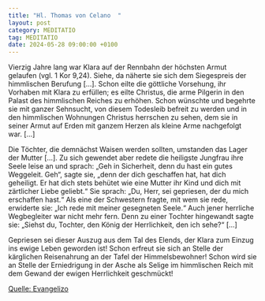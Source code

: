 ```yaml
---
title: "Hl. Thomas von Celano  "
layout: post
category: MEDITATIO
tag: MEDITATIO
date: 2024-05-28 09:00:00 +0100
---
```

Vierzig Jahre lang war Klara auf der Rennbahn der höchsten Armut gelaufen (vgl. 1 Kor 9,24). Siehe, da näherte sie sich dem Siegespreis der himmlischen Berufung […]. Schon eilte die göttliche Vorsehung, ihr Vorhaben mit Klara zu erfüllen; es eilte Christus, die arme Pilgerin in den Palast des himmlischen Reiches zu erhöhen.<!--more--> Schon wünschte und begehrte sie mit ganzer Sehnsucht, von diesem Todesleib befreit zu werden und in den himmlischen Wohnungen Christus herrschen zu sehen, dem sie in seiner Armut auf Erden mit ganzem Herzen als kleine Arme nachgefolgt war. […]
 
Die Töchter, die demnächst Waisen werden sollten, umstanden das Lager der Mutter […]. Zu sich gewendet aber redete die heiligste Jungfrau ihre Seele leise an und sprach: „Geh in Sicherheit, denn du hast ein gutes Weggeleit. Geh“, sagte sie, „denn der dich geschaffen hat, hat dich geheiligt. Er hat dich stets behütet wie eine Mutter ihr Kind und dich mit zärtlicher Liebe geliebt.“ Sie sprach: „Du, Herr, sei gepriesen, der du mich erschaffen hast.“ Als eine der Schwestern fragte, mit wem sie rede, erwiderte sie: „Ich rede mit meiner gesegneten Seele.“ Auch jener herrliche Wegbegleiter war nicht mehr fern. Denn zu einer Tochter hingewandt sagte sie: „Siehst du, Tochter, den König der Herrlichkeit, den ich sehe?“ […]
 
Gepriesen sei dieser Auszug aus dem Tal des Elends, der Klara zum Einzug ins ewige Leben geworden ist! Schon erfreut sie sich an Stelle der kärglichen Reisenahrung an der Tafel der Himmelsbewohner! Schon wird sie an Stelle der Erniedrigung in der Asche als Selige im himmlischen Reich mit dem Gewand der ewigen Herrlichkeit geschmückt!
 

[Quelle: Evangelizo](https://evangeliumtagfuertag.org/DE/gospel)